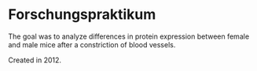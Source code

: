 # Forschungspraktikum

The goal was to analyze differences in protein expression between female and male mice after a constriction of blood vessels.

Created in 2012.
